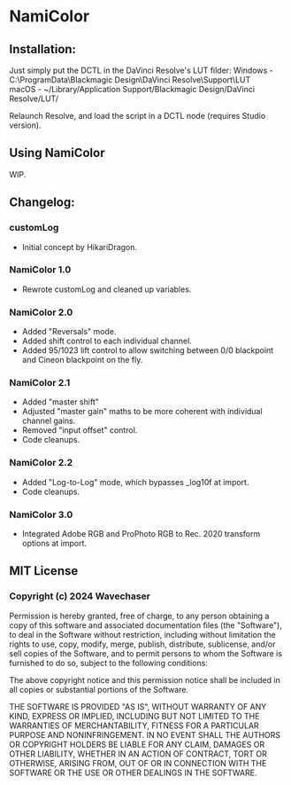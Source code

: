 # NamiColor

## Installation:

Just simply put the DCTL in the DaVinci Resolve's LUT filder:
Windows - C:\ProgramData\Blackmagic Design\DaVinci Resolve\Support\LUT\
macOS - ~/Library/Application Support/Blackmagic Design/DaVinci Resolve/LUT/

Relaunch Resolve, and load the script in a DCTL node (requires Studio version).


## Using NamiColor

WIP.


## Changelog:
### customLog
- Initial concept by HikariDragon.

### NamiColor 1.0
- Rewrote customLog and cleaned up variables.

### NamiColor 2.0
- Added "Reversals" mode.
- Added shift control to each individual channel.
- Added 95/1023 lift control to allow switching between 0/0 blackpoint and Cineon blackpoint on the fly.

### NamiColor 2.1
- Added "master shift"
- Adjusted "master gain" maths to be more coherent with individual channel gains.
- Removed "input offset" control.
- Code cleanups.

### NamiColor 2.2
- Added "Log-to-Log" mode, which bypasses _log10f at import.
- Code cleanups.

### NamiColor 3.0
- Integrated Adobe RGB and ProPhoto RGB to Rec. 2020 transform options at import.


## MIT License

### Copyright (c) 2024 Wavechaser

Permission is hereby granted, free of charge, to any person obtaining a copy
of this software and associated documentation files (the "Software"), to deal
in the Software without restriction, including without limitation the rights
to use, copy, modify, merge, publish, distribute, sublicense, and/or sell
copies of the Software, and to permit persons to whom the Software is
furnished to do so, subject to the following conditions:

The above copyright notice and this permission notice shall be included in all
copies or substantial portions of the Software.

THE SOFTWARE IS PROVIDED "AS IS", WITHOUT WARRANTY OF ANY KIND, EXPRESS OR
IMPLIED, INCLUDING BUT NOT LIMITED TO THE WARRANTIES OF MERCHANTABILITY,
FITNESS FOR A PARTICULAR PURPOSE AND NONINFRINGEMENT. IN NO EVENT SHALL THE
AUTHORS OR COPYRIGHT HOLDERS BE LIABLE FOR ANY CLAIM, DAMAGES OR OTHER
LIABILITY, WHETHER IN AN ACTION OF CONTRACT, TORT OR OTHERWISE, ARISING FROM,
OUT OF OR IN CONNECTION WITH THE SOFTWARE OR THE USE OR OTHER DEALINGS IN THE
SOFTWARE.
